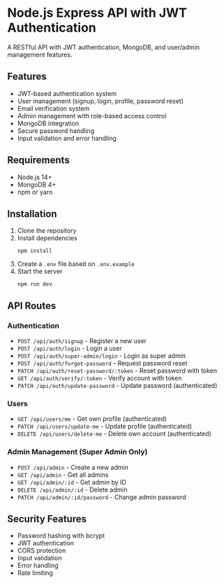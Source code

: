 # Node.js Express API with JWT Authentication

A RESTful API with JWT authentication, MongoDB, and user/admin management features.

## Features

- JWT-based authentication system
- User management (signup, login, profile, password reset)
- Email verification system
- Admin management with role-based access control
- MongoDB integration
- Secure password handling
- Input validation and error handling

## Requirements

- Node.js 14+
- MongoDB 4+
- npm or yarn

## Installation

1. Clone the repository
2. Install dependencies
   ```
   npm install
   ```
3. Create a `.env` file based on `.env.example`
4. Start the server
   ```
   npm run dev
   ```

## API Routes

### Authentication

- `POST /api/auth/signup` - Register a new user
- `POST /api/auth/login` - Login a user
- `POST /api/auth/super-admin/login` - Login as super admin
- `POST /api/auth/forgot-password` - Request password reset
- `PATCH /api/auth/reset-password/:token` - Reset password with token
- `GET /api/auth/verify/:token` - Verify account with token
- `PATCH /api/auth/update-password` - Update password (authenticated)

### Users

- `GET /api/users/me` - Get own profile (authenticated)
- `PATCH /api/users/update-me` - Update profile (authenticated)
- `DELETE /api/users/delete-me` - Delete own account (authenticated)

### Admin Management (Super Admin Only)

- `POST /api/admin` - Create a new admin
- `GET /api/admin` - Get all admins
- `GET /api/admin/:id` - Get admin by ID
- `DELETE /api/admin/:id` - Delete admin
- `PATCH /api/admin/:id/password` - Change admin password

## Security Features

- Password hashing with bcrypt
- JWT authentication
- CORS protection
- Input validation
- Error handling
- Rate limiting